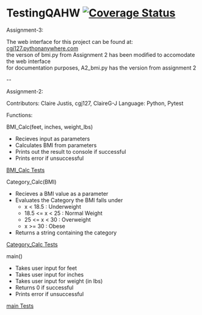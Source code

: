 # TestingQAHW  [![Coverage Status](https://coveralls.io/repos/github/ClaireG-J/TestingQAHW/badge.svg)](https://coveralls.io/github/ClaireG-J/TestingQAHW)  

Assignment-3:  
  
The web interface for this project can be found at: [cgj127.pythonanywhere.com](https://cgj127.pythonanywhere.com/)   
the verson of bmi.py from Assignment 2 has been modified to accomodate the web interface  
for documentation purposes, A2_bmi.py has the version from assignment 2  

--  
   
Assignment-2:

Contributors: Claire Justis, cgj127, ClaireG-J
Language: Python, Pytest

Functions:

BMI_Calc(feet, inches, weight_lbs)
  * Recieves input as parameters
  * Calculates BMI from parameters
  * Prints out the result to console if successful
  * Prints error if unsuccessful

[BMI_Calc Tests](https://github.com/ClaireG-J/TestingQAHW/wiki/BMI_Calc-Tests)

Category_Calc(BMI)
  * Recieves a BMI value as a parameter
  * Evaluates the Category the BMI falls under
      * x < 18.5 : Underweight
      * 18.5 <= x < 25 : Normal Weight
      * 25 <= x < 30 : Overweight
      * x >= 30 : Obese
  * Returns a string containing the category

[Category_Calc Tests](https://github.com/ClaireG-J/TestingQAHW/wiki/Category_Calc-Tests)

main()
  * Takes user input for feet
  * Takes user input for inches
  * Takes user input for weight (in lbs)
  * Returns 0 if successful
  * Prints error if unsuccessful

[main Tests](https://github.com/ClaireG-J/TestingQAHW/wiki/main-Tests)

